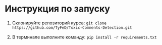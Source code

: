 # Инструкция по запуску

1. Cклонируйте репозиторий курса:
` git clone https://github.com/TyFeD/Toxic-Comments-Detection.git `

2. В терминале выполните команду:
` pip install -r requirements.txt `
